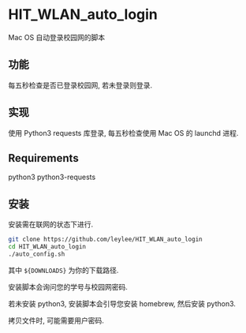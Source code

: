 # HIT_WLAN_auto_login
Mac OS 自动登录校园网的脚本

## 功能
每五秒检查是否已登录校园网, 若未登录则登录.

## 实现
使用 Python3 requests 库登录, 每五秒检查使用 Mac OS 的 launchd 进程.

## Requirements
python3
python3-requests

## 安装
安装需在联网的状态下进行. 

```sh
git clone https://github.com/leylee/HIT_WLAN_auto_login
cd HIT_WLAN_auto_login
./auto_config.sh
```

其中 `${DOWNLOADS}` 为你的下载路径.

安装脚本会询问您的学号与校园网密码.

若未安装 python3, 安装脚本会引导您安装 homebrew, 然后安装 python3.

拷贝文件时, 可能需要用户密码.